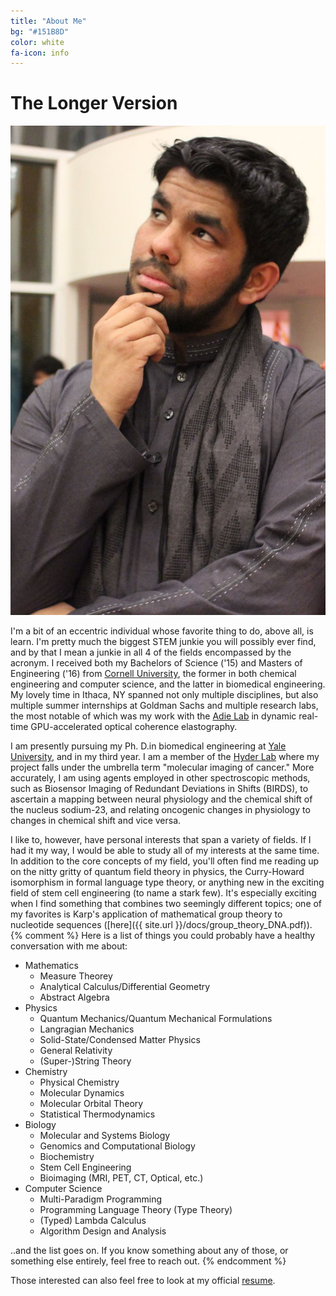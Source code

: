 ```yaml
---
title: "About Me"
bg: "#151B8D"
color: white
fa-icon: info
---
```

# The Longer Version

<div class="mhkphoto"><img src="../img/thinker.jpg" /></div>

I'm a bit of an eccentric individual whose favorite thing to do, above all, is
learn. I'm pretty much the biggest STEM junkie you will possibly ever find,
and by that I mean a junkie in all 4 of the fields encompassed by the acronym.
I received both my Bachelors of Science ('15) and Masters of Engineering ('16)
from [Cornell University](http://www.cornell.edu), the former in both chemical engineering and computer
science, and the latter in biomedical engineering. My lovely time in Ithaca, NY
spanned not only multiple disciplines, but also multiple summer internships at
Goldman Sachs and multiple research labs, the most notable of which was my work with
the [Adie Lab](http://adie.research.engineering.cornell.edu) in dynamic real-time
GPU-accelerated optical coherence elastography.

I am presently pursuing my
Ph. D.in biomedical engineering at [Yale University](http://www.yale.edu), and
in my third year. I am a member of the [Hyder Lab](http://seas.yale.edu/faculty-research/faculty-directory/ds-fahmeed-hyder)
where my project falls under the umbrella term "molecular imaging of cancer."
More accurately, I am using agents employed in other spectroscopic methods, such as
Biosensor Imaging of Redundant Deviations in Shifts (BIRDS), to ascertain a mapping
between neural physiology and the chemical shift of the nucleus sodium-23, and
relating oncogenic changes in physiology to changes in chemical shift and vice versa.

I like to, however, have personal interests that span a variety of fields. If
I had it my way, I would be able to study all of my interests at the same time. In
addition to the core concepts of my field, you'll often find me reading up on the
nitty gritty of quantum field theory in physics, the Curry-Howard isomorphism in
formal language type theory, or anything new in the exciting field of stem cell
engineering (to name a stark few). It's especially exciting when I find something that
combines two seemingly different topics; one of my favorites is Karp's application
of mathematical group theory to nucleotide sequences ([here]({{ site.url }}/docs/group_theory_DNA.pdf)).
{% comment %}
Here is a list of things you could probably have a healthy conversation with
me about:

* Mathematics
  - Measure Theorey
  - Analytical Calculus/Differential Geometry
  - Abstract Algebra
* Physics
  - Quantum Mechanics/Quantum Mechanical Formulations
  - Langragian Mechanics
  - Solid-State/Condensed Matter Physics
  - General Relativity
  - (Super-)String Theory
* Chemistry
  - Physical Chemistry
  - Molecular Dynamics
  - Molecular Orbital Theory
  - Statistical Thermodynamics
* Biology
  - Molecular and Systems Biology
  - Genomics and Computational Biology
  - Biochemistry
  - Stem Cell Engineering
  - Bioimaging (MRI, PET, CT, Optical, etc.)
* Computer Science
  - Multi-Paradigm Programming
  - Programming Language Theory (Type Theory)
  - (Typed) Lambda Calculus
  - Algorithm Design and Analysis

..and the list goes on. If you know something about any of those, or something
else entirely, feel free to reach out.
{% endcomment %}

Those interested can also feel free to look at my official [resume]({{site.url}}/docs/MK_CV.pdf).